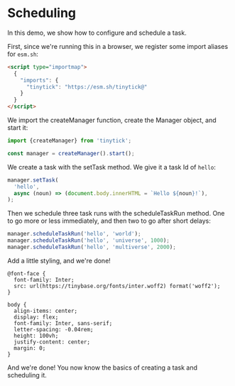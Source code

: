 # Scheduling

In this demo, we show how to configure and schedule a task.

First, since we're running this in a browser, we register some import aliases
for `esm.sh`:

```html
<script type="importmap">
  {
    "imports": {
      "tinytick": "https://esm.sh/tinytick@"
    }
  }
</script>
```

We import the createManager function, create the Manager object, and start it:

```js
import {createManager} from 'tinytick';

const manager = createManager().start();
```

We create a task with the setTask method. We give it a task Id of `hello`:

```js
manager.setTask(
  'hello',
  async (noun) => (document.body.innerHTML = `Hello ${noun}!`),
);
```

Then we schedule three task runs with the scheduleTaskRun method. One to go more
or less immediately, and then two to go
after short delays:

```js
manager.scheduleTaskRun('hello', 'world');
manager.scheduleTaskRun('hello', 'universe', 1000);
manager.scheduleTaskRun('hello', 'multiverse', 2000);
```

Add a little styling, and we're done!

```less
@font-face {
  font-family: Inter;
  src: url(https://tinybase.org/fonts/inter.woff2) format('woff2');
}

body {
  align-items: center;
  display: flex;
  font-family: Inter, sans-serif;
  letter-spacing: -0.04rem;
  height: 100vh;
  justify-content: center;
  margin: 0;
}
```

And we're done! You now know the basics of creating a task and scheduling it.
